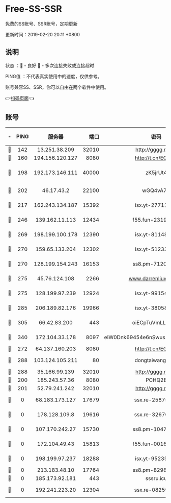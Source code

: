 # Free-SS-SSR

免费的SS账号、SSR账号，定期更新

更新时间：2019-02-20 20:11 +0800

## 说明

状态     ：🙂 - 良好 🙁 - 多次连接失败或连接超时

PING值   ：不代表真实使用中的速度，仅供参考。

账号兼容SS、SSR，你可以自由在两个软件中使用。

👉[扫码页面](https://liesauer.github.io/free-ss-ssr.github.io/)👈

## 账号

|-|PING|服务器|端口|密码|加密方式|区域|
|:----:|:----:|:-----:|-----:|:----:|:----:|:----:|
|🙂|142|13.251.38.209|32010|http://gggg.rocks|chacha20|SG|
|🙂|160|194.156.120.127|8080|http://t.cn/EGJIyrl|rc4-md5|RU|
|🙂|198|192.173.146.111|40000|zK5jrUt4|chacha20-ietf-poly1305|US|
|🙂|202|46.17.43.2|22100|wGQ4vA7D|aes-256-gcm|RU|
|🙂|217|162.243.134.187|15392|isx.yt-27711112|aes-256-cfb|US|
|🙂|246|139.162.11.113|12434|f55.fun-23190804|aes-256-cfb|SG|
|🙂|269|198.199.100.178|12390|isx.yt-81148539|aes-256-cfb|US|
|🙂|270|159.65.133.204|12302|isx.yt-51233749|aes-256-cfb|SG|
|🙂|270|128.199.154.243|16153|ss8.pm-71203520|aes-256-cfb|SG|
|🙂|275|45.76.124.108|2266|www.darrenliuwei.com|aes-256-cfb|AU|
|🙂|275|128.199.97.239|12924|isx.yt-99154843|aes-256-cfb|SG|
|🙂|285|206.189.82.176|19966|isx.yt-38058663|aes-256-cfb|SG|
|🙂|305|66.42.83.200|443|oiECpTuVmLLxk4Ts|aes-256-cfb|US|
|🙂|340|172.104.33.178|8097|eIW0Dnk69454e6nSwuspv9DmS201tQ0D|aes-256-cfb|SG|
|🙂|272|64.137.160.203|8080|http://t.cn/EGJIyrl|rc4-md5|CA|
|🙂|288|103.124.105.211|80|dongtaiwang.com|aes-256-cfb|US|
|🙂|288|35.166.99.139|32010|http://gggg.rocks|chacha20|US|
|🙁|200|185.243.57.36|8080|PCHQ2E|rc4-md5|US|
|🙁|201|52.79.241.242|32010|http://gggg.rocks|chacha20|KR|
|🙁|0|68.183.173.127|17679|ssx.re-25875120|aes-256-cfb|US|
|🙁|0|178.128.109.8|19616|ssx.re-32670089|aes-256-cfb|SG|
|🙁|0|107.170.242.27|15730|ss8.pm-10478553|aes-256-cfb|US|
|🙁|0|172.104.49.43|15813|f55.fun-00166988|aes-256-cfb|SG|
|🙁|0|198.199.97.237|18288|isx.yt-95235658|aes-256-cfb|US|
|🙁|0|213.183.48.10|17764|ss8.pm-82984333|rc4-md5|RU|
|🙁|0|185.173.92.181|443|sssru.icu|rc4-md5|RU|
|🙁|0|192.241.223.20|12304|ssx.re-08259605|aes-256-cfb|US|
